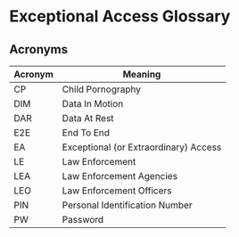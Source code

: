 # Exceptional Access Glossary

## Acronyms

| Acronym | Meaning                               |
| ------- | ------------------------------------- |
| CP      | Child Pornography                     |
| DIM     | Data In Motion                        |
| DAR     | Data At Rest                          |
| E2E     | End To End                            |
| EA      | Exceptional (or Extraordinary) Access |
| LE      | Law Enforcement                       |
| LEA     | Law Enforcement Agencies              |
| LEO     | Law Enforcement Officers              |
| PIN     | Personal Identification Number        |
| PW      | Password                              |
